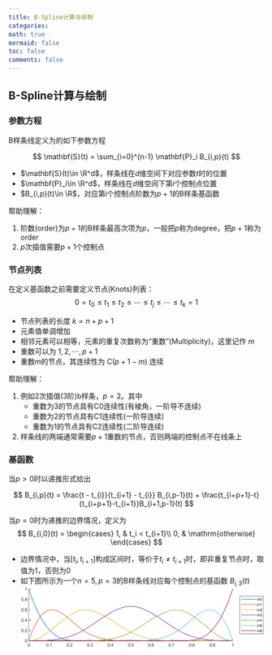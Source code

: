 ```yaml
---
title: B-Spline计算与绘制
categories:
math: true
mermaid: false
toc: false
comments: false
---
```


## B-Spline计算与绘制

### 参数方程

B样条线定义为的如下参数方程

$$
\mathbf{S}(t) = \sum_{i=0}^{n-1} \mathbf{P}_i B_{i,p}(t)
$$

- $\mathbf{S}(t)\in \R^d$，样条线在$d$维空间下对应参数$t$时的位置
- $\mathbf{P}_i\in \R^d$，样条线在$d$维空间下第$i$个控制点位置
- $B_{i,p}(t)\in \R$，对应第$i$个控制点阶数为$p+1$的B样条基函数


帮助理解：
1. 阶数(order)为$p+1$的B样条最高次项为$p$，一般把$p$称为degree，把$p+1$称为order
2. $p$次插值需要$p+1$个控制点

### 节点列表

在定义基函数之前需要定义节点(Knots)列表：
$$
    0=t_0 \le t_1  \le t_2 \le \cdots \le t_j \le \cdots \le t_k = 1
$$

- 节点列表的长度 $k=n+p+1$
- 元素值单调增加
- 相邻元素可以相等，元素的重复次数称为“重数”(Multiplicity)，这里记作 $m$ 
- 重数可以为 $1,2,\cdots,p+1$ 
- 重数$m$的节点，其连续性为 $\mathrm{C}(p+1-m)$ 连续

帮助理解：
1. 例如2次插值(3阶)b样条，$p=2$。其中
   - 重数为$3$的节点具有C0连续性(有棱角，一阶导不连续)
   - 重数为$2$的节点具有C1连续性(一阶导连续)
   - 重数为$1$的节点具有C2连续性(二阶导连续)
2. 样条线的两端通常需要$p+1$重数的节点，否则两端的控制点不在线条上

### 基函数

当$p>0$时以递推形式给出

$$
    B_{i,p}(t) = \frac{t - t_{i}}{t_{i+1} - t_{i}} B_{i,p-1}(t) + \frac{t_{i+p+1}-t}{t_{i+p+1}-t_{i+1}}B_{i+1,p-1}(t)
$$

当$p=0$时为递推的边界情况，定义为
$$
B_{i,0}(t) = 
\begin{cases}
1, & t_i < t_{i+1}\\
0, & \mathrm{otherwise}
\end{cases}
$$

- 边界情况中，当$[t_i, t_{i+1}]$构成区间时，等价于$t_i\not=t_{i+1}$时，即非重复节点时，取值为1，否则为0
- 如下图所示为一个$n=5,p=3$的B样条线对应每个控制点的基函数 $B_{i,3}(t)$ 
  ![b样条基函数组](/assets/images/b样条基函数组.png)
